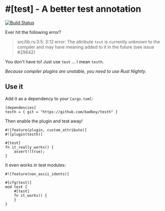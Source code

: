 # #[tesŧ] - A beŧŧer ŧesŧ annoŧaŧion

[![Build Status](https://travis-ci.org/badboy/testh.svg?branch=master)](https://travis-ci.org/badboy/testh)

Ever hit the following error?

> src/lib.rs:3:5: 3:12 error: The attribute `tesŧ` is currently unknown to the compiler and may have meaning added to it in the future (see issue #29642)

You don't have to! Just use `tesŧ` … I mean `testh`.

*Because compiler plugins are unstable, you need to use Rust Nightly.*

## Use it

Add it as a dependency to your `Cargo.toml`:
```
[dependencies]
testh = { git = "https://github.com/badboy/testh" }
```

Then enable the plugin and tesŧ away!

```
#![feature(plugin, custom_attribute)]
#![plugin(testh)]

#[tesŧ]
fn it_really_works() {
    assert!(true);
}
```

It even works in tesŧ modules:

```
#![feature(non_ascii_idents)]

#[cfg(test)]
mod tesŧ {
    #[tesŧ]
    fn it_works() {
    }
}
```
